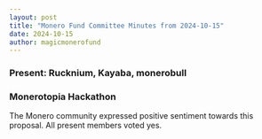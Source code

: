 ```yaml
---
layout: post
title: "Monero Fund Committee Minutes from 2024-10-15"
date: 2024-10-15
author: magicmonerofund
---
```


### Present: Rucknium, Kayaba, monerobull

### Monerotopia Hackathon

The Monero community expressed positive sentiment towards this proposal. All present members voted yes.